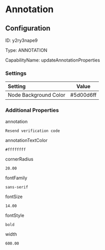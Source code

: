 # Annotation
## Configuration
ID:  y2ry3nape9

Type: ANNOTATION 

CapabilityName: updateAnnotationProperties

### Settings
| Setting | Value  |
| :------------------------ | ---------------------------------------- |
| Node Background Color | #5d00d6ff | 






### Additional Properties
annotation
```string 
Resend verification code
```


annotationTextColor
```html 
#ffffffff
```


cornerRadius
```float64 
20.00
```


fontFamily
```string 
sans-serif
```


fontSize
```float64 
14.00
```


fontStyle
```string 
bold
```


width
```float64 
600.00
```




